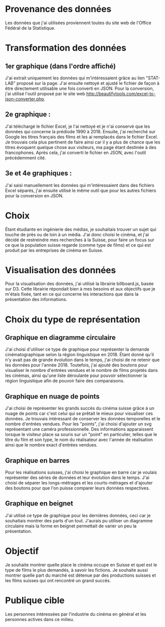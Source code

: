 # Provenance des données
Les données que j'ai utilisées proviennent toutes du site web de l'Office Fédéral de la Statistique.


# Transformation des données
## 1er graphique (dans l'ordre affiché)
J'ai extrait uniquement les données qui m'intéressaient grâce au lien "STAT-LAB" proposé sur la page. J'ai ensuite nettoyé et ajusté le fichier de façon à être directement utilisable une fois converti en JSON. Pour la conversion, j'ai utilisé l'outil proposé par le site web http://beautifytools.com/excel-to-json-converter.php.

## 2e graphique :
J'ai téléchargé le fichier Excel, je l'ai nettoyé et je n'ai conservé que les données qui concerne la prédiode 1990 à 2018. Ensuite, j'ai recherché sur Google les titres français des films et les ai remplacés dans le fichier Excel. Je trouvais cela plus pertinent de faire ainsi car il y a plus de chance que les titres évoquent quelque chose aux visiteurs, ma page étant destinée à des francophones. Après cela, j'ai converti le fichier en JSON, avec l'outil précédemment cité.

## 3e et 4e graphiques : 
J'ai saisi manuellement les données qui m'intéressaient dans des fichiers Excel séparés, j'ai ensuite utilisé le même outil que pour les autres fichiers pour la conversion en JSON.


# Choix
Étant étudiante en ingénierie des médias, je souhaitais trouver un sujet qui touche de près ou de loin à un média. J'ai donc choisi le cinéma, et j'ai décidé de restreindre mes recherches à la Suisse, pour faire un focus sur ce que la population suisse regarde (comme type de films) et ce qui est produit par les entreprises de cinéma en Suisse.


# Visualisation des données
Pour la visualisation des données, j'ai utilisé la librairie billboard.js, basée sur D3. Cette librairie répondait bien à mes besoins et aux objectifs que je m'étais fixée, tant en ce qui concerne les interactions que dans la présentation des informations.


# Choix du type de représentation
## Graphique en diagramme circulaire
J'ai choisi d'utiliser ce type de graphique pour représenter la demande cinématographique selon la région linguistique en 2018. Étant donné qu'il n'y avait pas de grande évolution dans le temps, j'ai choisi de ne retenir que les données pour l'année 2018. Toutefois, j'ai ajouté des boutons pour visualiser le nombre d'entrées vendues et le nombre de films projetés dans les cinémas, ainsi qu'une liste déroulante pour pouvoir sélectionner la région linguistique afin de pouvoir faire des comparaisons.

## Graphique en nuage de points
J'ai choisi de représenter les grands succès du cinéma suisse grâce à un nuage de points car c'est celui qui se prêtait le mieux pour visualiser ces données. Je trouvais intéressant de conserver les données temporelles et le nombre d'entrées vendues. Pour les "points", j'ai choisi d'ajouter un svg représentant une caméra professionnelle. Des informations apparaissent lorsque le visiteur place sa souris sur un "point" en particulier, telles que le titre du film et son type, le nom du réalisateur avec l'année de réalisation ainsi que le nombre exact d'entrées vendues.

## Graphique en barres
Pour les réalisations suisses, j'ai choisi le graphique en barre car je voulais représenter des séries de données et leur évolution dans le temps. J'ai choisi de séparer les longs-métrages et les courts-métrages et d'ajouter des boutons pour que l'on puisse comparer leurs données respectives.

## Graphique en beignet
J'ai utilisé ce type de graphique pour les dernières données, ceci car je souhaitais montrer des parts d'un tout. J'aurais pu utiliser un diagramme circulaire mais la forme en beignet permettait de varier un peu la présentation.


# Objectif
Je souhaite montrer quelle place le cinéma occupe en Suisse et quel est le type de films le plus demandés, à savoir les fictions. Je souhaite aussi montrer quelle part du marché est détenue par des productions suisses et les films suisses qui ont rencontré un grand succès.


# Publique cible
Les personnes intéressées par l'industrie du cinéma en général et les personnes actives dans ce milieu.